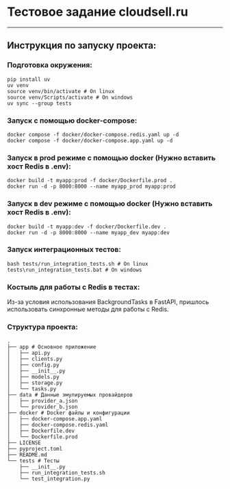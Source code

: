 # Тестовое задание cloudsell.ru
---
## Инструкция по запуску проекта:  

### Подготовка окружения:
~~~
pip install uv
uv venv
source venv/bin/activate # On linux
source venv/Scripts/activate # On windows
uv sync --group tests
~~~


### Запуск с помощью docker-compose:
~~~
docker compose -f docker/docker-compose.redis.yaml up -d
docker compose -f docker/docker-compose.app.yaml up -d
~~~

### Запуск в prod режиме с помощью docker (Нужно вставить хост Redis в .env):
~~~
docker build -t myapp:prod -f docker/Dockerfile.prod .
docker run -d -p 8000:8000 --name myapp_prod myapp:prod
~~~
### Запуск в dev режиме с помощью docker (Нужно вставить хост Redis в .env):
~~~
docker build -t myapp:dev -f docker/Dockerfile.dev .
docker run -d -p 8000:8000 --name myapp_dev myapp:dev
~~~

### Запуск интеграционных тестов:
~~~
bash tests/run_integration_tests.sh # On linux
tests\run_integration_tests.bat # On windows
~~~

### Костыль для работы с Redis в тестах:  
Из-за условия использования BackgroundTasks в FastAPI, пришлось использовать синхронные методы для работы с Redis.

### Структура проекта:
~~~
.
├── app # Основное приложение
│   ├── api.py
│   ├── clients.py
│   ├── config.py
│   ├── __init__.py
│   ├── models.py
│   ├── storage.py
│   └── tasks.py
├── data # Данные эмулируемых провайдеров
│   ├── provider_a.json
│   └── provider_b.json
├── docker # Docker файлы и конфигурации
│   ├── docker-compose.app.yaml
│   ├── docker-compose.redis.yaml
│   ├── Dockerfile.dev
│   └── Dockerfile.prod
├── LICENSE
├── pyproject.toml
├── README.md
└── tests # Тесты
    ├── __init__.py
    ├── run_integration_tests.sh
    └── test_integration.py

~~~